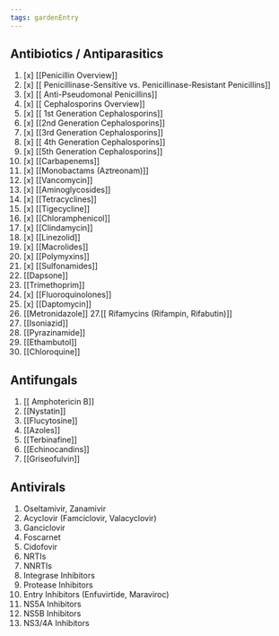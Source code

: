 ```yaml
---
tags: gardenEntry
---
```

## Antibiotics / Antiparasitics

1. [x] [[Penicillin Overview]]
2. [x] [[ Penicillinase-Sensitive vs. Penicillinase-Resistant Penicillins]]
3. [x] [[ Anti-Pseudomonal Penicillins]]
4. [x] [[ Cephalosporins Overview]]
5. [x] [[ 1st Generation Cephalosporins]]
6. [x] [[2nd Generation Cephalosporins]]
7. [x] [[3rd Generation Cephalosporins]]
8. [x] [[ 4th Generation Cephalosporins]]
9. [x] [[5th Generation Cephalosporins]]
10. [x] [[Carbapenems]]
11. [x] [[Monobactams (Aztreonam)]]
12. [x] [[Vancomycin]]
13. [x] [[Aminoglycosides]]
14. [x] [[Tetracyclines]]
15. [x] [[Tigecycline]]
16. [x] [[Chloramphenicol]]
17. [x] [[Clindamycin]]
18. [x] [[Linezolid]]
19. [x] [[Macrolides]]
20. [x] [[Polymyxins]]
21. [x] [[Sulfonamides]]
22. [[Dapsone]]
23. [[Trimethoprim]]
24. [x] [[Fluoroquinolones]]
25. [x] [[Daptomycin]]
26. [[Metronidazole]]
27.[[ Rifamycins (Rifampin, Rifabutin)]]
28. [[Isoniazid]]
29. [[Pyrazinamide]]
30. [[Ethambutol]]
31. [[Chloroquine]]

## Antifungals 
1. [[ Amphotericin B]]
2.  [[Nystatin]]
3.  [[Flucytosine]]
4.  [[Azoles]]
5.  [[Terbinafine]]
6.  [[Echinocandins]]
7.  [[Griseofulvin]]

## Antivirals

1.  Oseltamivir, Zanamivir
2.  Acyclovir (Famciclovir, Valacyclovir)
3.  Ganciclovir
4.  Foscarnet
5.  Cidofovir
6.  NRTIs
7.  NNRTIs
8.  Integrase Inhibitors
9.  Protease Inhibitors
10.  Entry Inhibitors (Enfuvirtide, Maraviroc)
11.  NS5A Inhibitors
12.  NS5B Inhibitors
13.  NS3/4A Inhibitors